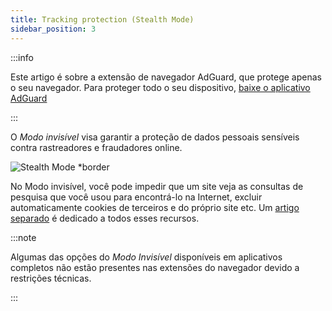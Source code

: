 ```yaml
---
title: Tracking protection (Stealth Mode)
sidebar_position: 3
---
```


:::info

Este artigo é sobre a extensão de navegador AdGuard, que protege apenas o seu navegador. Para proteger todo o seu dispositivo, [baixe o aplicativo AdGuard](https://agrd.io/download-kb-adblock)

:::

O _Modo invisível_ visa garantir a proteção de dados pessoais sensíveis contra rastreadores e fraudadores online.

![Stealth Mode \*border](https://cdn.adtidy.org/content/Kb/ad_blocker/browser_extension/ad_blocker_browser_extension_stealth_mode.png)

No Modo invisível, você pode impedir que um site veja as consultas de pesquisa que você usou para encontrá-lo na Internet, excluir automaticamente cookies de terceiros e do próprio site etc. Um [artigo separado](/general/stealth-mode) é dedicado a todos esses recursos.

:::note

Algumas das opções do _Modo Invisível_ disponíveis em aplicativos completos não estão presentes nas extensões do navegador devido a restrições técnicas.

:::
